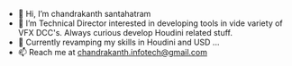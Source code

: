- 👋 Hi, I’m chandrakanth santahatram
- 👀 I’m Technical Director interested in developing tools in vide variety of VFX DCC's. Always curious develop Houdini related stuff.  
- 🌱 Currently revamping my skills in Houdini and USD ...
- 📫 Reach me at chandrakanth.infotech@gmail.com

<!---
chandruvfx/chandruvfx is a ✨ special ✨ repository because its `README.md` (this file) appears on your GitHub profile.
You can click the Preview link to take a look at your changes.
--->
